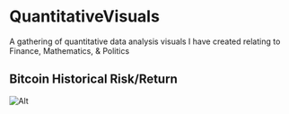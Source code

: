 # QuantitativeVisuals

A gathering of quantitative data analysis visuals I have created relating to Finance, Mathematics, &amp; Politics

## Bitcoin Historical Risk/Return

![Alt](https://github.com/MoSharieff/QuantitativeVisuals/blob/master/BitcoinRiskReturn/bitcoin.GIF)
